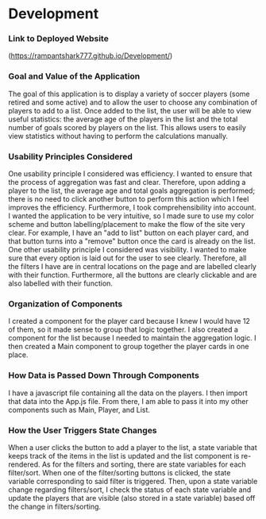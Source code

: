 # Development

### Link to Deployed Website
(https://rampantshark777.github.io/Development/)

### Goal and Value of the Application
The goal of this application is to display a variety of soccer players (some retired and some active) and to allow the user to choose any combination of players to add to a list. Once added to the list, the user will be able to view useful statistics: the average age of the players in the list and the total number of goals scored by players on the list. This allows users to easily view statistics without having to perform the calculations manually.

### Usability Principles Considered
One usability principle I considered was efficiency. I wanted to ensure that the process of aggregation was fast and clear. Therefore, upon adding a player to the list, the average age and total goals aggregation is performed; there is no need to click another button to perform this action which I feel improves the efficiency. Furthermore, I took comprehensibility into account. I wanted the application to be very intuitive, so I made sure to use my color scheme and button labelling/placement to make the flow of the site very clear. For example, I have an "add to list" button on each player card, and that button turns into a "remove" button once the card is already on the list. One other usability principle I considered was visibility. I wanted to make sure that every option is laid out for the user to see clearly. Therefore, all the filters I have are in central locations on the page and are labelled clearly with their function. Furthermore, all the buttons are clearly clickable and are also labelled with their function.

### Organization of Components
I created a component for the player card because I knew I would have 12 of them, so it made sense to group that logic together. I also created a component for the list because I needed to maintain the aggregation logic. I then created a Main component to group together the player cards in one place. 

### How Data is Passed Down Through Components
I have a javascript file containing all the data on the players. I then import that data into the App.js file. From there, I am able to pass it into my other components such as Main, Player, and List.

### How the User Triggers State Changes
When a user clicks the button to add a player to the list, a state variable that keeps track of the items in the list is updated and the list component is re-rendered. As for the filters and sorting, there are state variables for each filter/sort. When one of the filter/sorting buttons is clicked, the state variable corresponding to said filter is triggered. Then, upon a state variable change regarding filters/sort, I check the status of each state variable and update the players that are visible (also stored in a state variable) based off the change in filters/sorting. 
